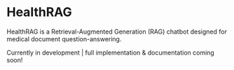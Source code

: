 # HealthRAG
HealthRAG is a Retrieval-Augmented Generation (RAG) chatbot designed for medical document question-answering.

Currently in development | full implementation & documentation coming soon!
